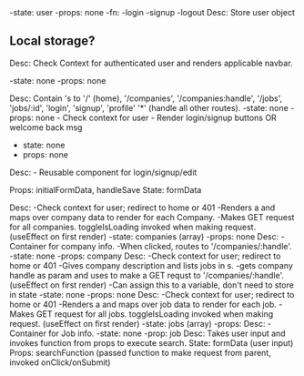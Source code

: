 <App />
-state: user
-props: none
-fn:
    -login
    -signup
    -logout

<Context />
Desc:
Store user object 

## Local storage?

<Navbar />
Desc:
Check Context for authenticated user and renders applicable navbar.

-state: none
-props: none

<RouteList />
Desc:
Contain <Route />'s  to '/' (home), '/companies', '/companies:handle', '/jobs', 'jobs/:id', 'login', 'signup', 'profile' '*' (handle all other routes).
-state: none
-props: none

<Homepage />
- Check context for user
- Render login/signup buttons OR welcome back msg

- state: none
- props: none

<UserForm />
Desc:
- Reusable component for login/signup/edit

Props: initialFormData, handleSave
State: formData

<CompaniesList />
Desc:
-Check context for user; redirect to home or 401
-Renders a <SearchBar /> and maps over company data to render <CompanyCard /> for each Company.
-Makes GET request for all companies. toggleIsLoading invoked when making request. (useEffect on first render)
-state: companies (array)
-props: none

<CompanyCard />
Desc:
-Container for company info.
-When clicked, routes to '/companies/:handle'. <Link />
-state: none
-props: company

<CompanyDetails />
Desc:
-Check context for user; redirect to home or 401
-Gives company description and lists jobs in <JobCard />s.
-gets company handle as param and uses to make a GET requst to '/companies/:handle'. (useEffect on first render)
    -Can assign this to a variable, don't need to store in state
-state: none
-props: none

<JobsList />
Desc:
-Check context for user; redirect to home or 401
-Renders a <SearchBar /> and maps over job data to render <JobCard /> for each job.
-Makes GET request for all jobs. toggleIsLoading invoked when making request. (useEffect on first render)
-state: jobs (array)
-props:

<JobCard />
Desc:
-Container for Job info.
-state: none
-prop: job

<SearchBar />
Desc:
Takes user input and invokes function from props to execute search.
State: formData (user input)
Props: searchFunction (passed function to make request from parent, invoked onClick/onSubmit)
